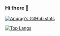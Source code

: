 ### Hi there 👋
[![Anurag's GitHub stats](https://github-readme-stats.vercel.app/api?username=shgawa13&count_private=true&show_icons=true&theme=tokyonight)](https://github.com/shgawa13)

[![Top Langs](https://github-readme-stats.vercel.app/api/top-langs/?username=shgawa13&layout=compact&theme=tokyonight)](https://github.com/shgawa13)


<!--
**shgawa13/shgawa13** is a ✨ _special_ ✨ repository because its `README.md` (this file) appears on your GitHub profile.
Here are some ideas to get you started:
- 🔭 I’m currently working on ...
- 🌱 I’m currently learning ...
- 👯 I’m looking to collaborate on ...
- 🤔 I’m looking for help with ...
- 💬 Ask me about ...
- 📫 How to reach me: ...
- 😄 Pronouns: ...
- ⚡ Fun fact: ...
-->

